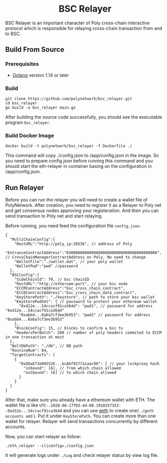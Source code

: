 <h1 align=center> BSC Relayer </h1>

BSC Relayer is an important character of Poly cross-chain interactive protocol which is responsible for relaying cross-chain transaction from and to BSC.

## Build From Source

### Prerequisites

- [Golang](https://golang.org/doc/install) version 1.14 or later

### Build

```shell
git clone https://github.com/polynetwork/bsc_relayer.git
cd bsc_relayer
go build -o bsc_relayer main.go
```

After building the source code successfully,  you should see the executable program `bsc_relayer`. 

### Build Docker Image

```
docker build -t polynetwork/bsc_relayer -f Dockerfile ./
```

This command will copy ./config.json to /app/config.json in the image. So you need to prepare config.json before running this command and you should start the eth-relayer in container basing on the configuration in /app/config.json.

## Run Relayer

Before you can run the relayer you will need to create a wallet file of PolyNetwork. After creation, you need to register it as a Relayer to Poly net and get consensus nodes approving your registeration. And then you can send transaction to Poly net and start relaying.

Before running, you need feed the configuration file `config.json`.

```
{
  "MultiChainConfig":{
    "RestURL":"http://poly_ip:20336", // address of Poly
    "EntranceContractAddress":"0300000000000000000000000000000000000000", // CrossChainManagerContractAddress on Poly. No need to change
    "WalletFile":"./wallet.dat", // your poly wallet
    "WalletPwd":"pwd" //password
  },
  "BSCConfig":{
    "SideChainId": 79, // bsc chainID
    "RestURL":"http://etheruem:port", // your bsc node 
    "ECCMContractAddress":"bsc_cross_chain_contract", 
    "ECCDContractAddress":"bsc_cross_chain_data_contract",
    "KeyStorePath": "./keystore", // path to store your bsc wallet
    "KeyStorePwdSet": { // password to protect your ethereum wallet
      "0xd12e...54ccacf91ca364d": "pwd1", // password for address "0xd12e...54ccacf91ca364d"
      "0xabb4...0aba7cf3ee3b953": "pwd2" // password for address "0xabb4...0aba7cf3ee3b953"
    },
    "BlockConfig": 15, // blocks to confirm a bsc tx
    "HeadersPerBatch": 200 // number of poly headers commited to ECCM in one transaction at most
  },
  "BoltDbPath": "./db", // DB path
  "RoutineNum": 64,
  "TargetContracts": [
    {
      "0xD8aE73e06552E...bcAbf9277a1aac99": { // your lockproxy hash
        "inbound": [6], // from which chain allowed
        "outbound": [6] // to which chain allowed
      }
    }
  ]
}
```

After that, make sure you already have a ethereum wallet with ETH. The wallet file is like `UTC--2020-08-17T03-44-00.191825735Z--0xd12e...54ccacf91ca364d` and you can use [geth](https://github.com/ethereum/go-ethereum) to create one( `./geth accounts add` ). Put it under `KeyStorePath`. You can create more than one wallet for relayer. Relayer will send transactions concurrently by different accounts.

Now, you can start relayer as follow: 

```shell
./eth_relayer --cliconfig=./config.json 
```

It will generate logs under `./Log` and check relayer status by view log file.

